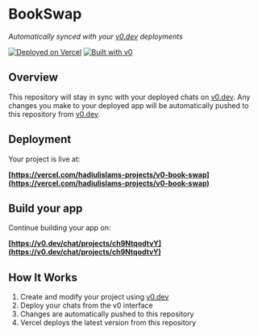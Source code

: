 # BookSwap

*Automatically synced with your [v0.dev](https://v0.dev) deployments*

[![Deployed on Vercel](https://img.shields.io/badge/Deployed%20on-Vercel-black?style=for-the-badge&logo=vercel)](https://vercel.com/hadiulislams-projects/v0-book-swap)
[![Built with v0](https://img.shields.io/badge/Built%20with-v0.dev-black?style=for-the-badge)](https://v0.dev/chat/projects/ch9NtqodtvY)

## Overview

This repository will stay in sync with your deployed chats on [v0.dev](https://v0.dev).
Any changes you make to your deployed app will be automatically pushed to this repository from [v0.dev](https://v0.dev).

## Deployment

Your project is live at:

**[https://vercel.com/hadiulislams-projects/v0-book-swap](https://vercel.com/hadiulislams-projects/v0-book-swap)**

## Build your app

Continue building your app on:

**[https://v0.dev/chat/projects/ch9NtqodtvY](https://v0.dev/chat/projects/ch9NtqodtvY)**

## How It Works

1. Create and modify your project using [v0.dev](https://v0.dev)
2. Deploy your chats from the v0 interface
3. Changes are automatically pushed to this repository
4. Vercel deploys the latest version from this repository